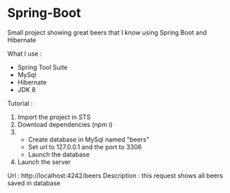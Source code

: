 # Spring-Boot

Small project showing great beers that I know using Spring Boot and Hibernate

What I use : 
  - Spring Tool Suite
  - MySql
  - Hibernate
  - JDK 8

Tutorial : 
1) Import the project in STS
2) Download dependencies (npm i)
3) * Create database in MySql named "beers" 
   * Set url to 127.0.0.1 and the port to 3306
   * Launch the database
4) Launch the server



Url : http://localhost:4242/beers
Description : this request shows all beers saved in database
